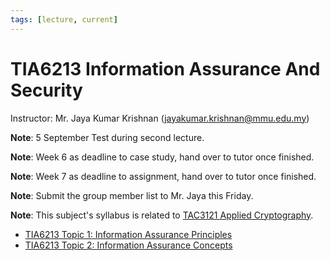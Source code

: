 ```yaml
---
tags: [lecture, current]
---
```


# TIA6213 Information Assurance And Security 

Instructor: Mr. Jaya Kumar Krishnan (jayakumar.krishnan@mmu.edu.my)

**Note**: 5 September Test during second lecture.

**Note**: Week 6 as deadline to case study, hand over to tutor once finished.

**Note**: Week 7 as deadline to assignment, hand over to tutor once finished.

**Note**: Submit the group member list to Mr. Jaya this Friday.

**Note**: This subject's syllabus is related to [TAC3121 Applied Cryptography](202209281126.md).

- [TIA6213 Topic 1: Information Assurance Principles](202408141925.md)
- [TIA6213 Topic 2: Information Assurance Concepts](202408170044.md)
